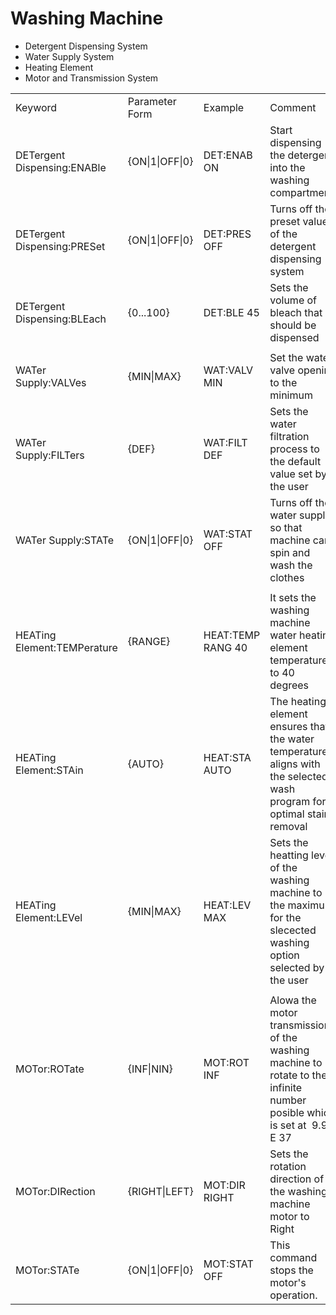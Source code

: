 # Washing Machine

- Detergent Dispensing System
- Water Supply System
- Heating Element
- Motor and Transmission System

|                             |                 |                   |                                                                                                                        |
| --------------------------- | --------------- | ----------------- | ---------------------------------------------------------------------------------------------------------------------- |
| Keyword                     | Parameter Form  | Example           | Comment                                                                                                                |
| DETergent Dispensing:ENABle | {ON\|1\|OFF\|0} | DET:ENAB ON       | Start dispensing the detergent into the washing compartment                                                            |
| DETergent Dispensing:PRESet | {ON\|1\|OFF\|0} | DET:PRES OFF      | Turns off the preset value of the detergent dispensing system                                                          |
| DETergent Dispensing:BLEach | {0...100}       | DET:BLE 45           | Sets the volume of bleach that should be dispensed                                                                     |
|                             |                 |                   |                                                                                                                        |
| WATer Supply:VALVes         | {MIN\|MAX}      | WAT:VALV MIN      | Set the water valve opening to the minimum                                                                             |
| WATer Supply:FILTers        | {DEF}           | WAT:FILT DEF      | Sets the water filtration process to the default value set by the user                                                 |
| WATer Supply:STATe          | {ON\|1\|OFF\|0} | WAT:STAT OFF      | Turns off the water supply so that machine can spin and wash the clothes                                               |
|                             |                 |                   |                                                                                                                        |
| HEATing Element:TEMPerature | {RANGE}         | HEAT:TEMP RANG 40 | It sets the washing machine water heating element temperature to 40 degrees                                            |
| HEATing Element:STAin       | {AUTO}          | HEAT:STA AUTO     | The heating element ensures that the water temperature aligns with the selected wash program for optimal stain removal |
| HEATing Element:LEVel       | {MIN\|MAX}      | HEAT:LEV MAX      | Sets the heatting level of the washing machine to the maximum for the slecected washing option selected by the user    |
|                             |                 |                   |                                                                                                                        |
| MOTor:ROTate                | {INF\|NIN}      | MOT:ROT INF       | Alowa the motor transmission of the washing machine to rotate to the infinite number posible which is set at  9.9 E 37 |
| MOTor:DIRection             | {RIGHT\|LEFT}   | MOT:DIR RIGHT     | Sets the rotation direction of the washing machine motor to Right                                                      |
| MOTor:STATe                 | {ON\|1\|OFF\|0} | MOT:STAT OFF      | This command stops the motor's operation.                                                                              |
